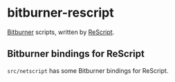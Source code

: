 # bitburner-rescript

[Bitburner](https://github.com/bitburner-official/bitburner-src) scripts, written by [ReScript](https://rescript-lang.org/).

## Bitburner bindings for ReScript

`src/netscript` has some Bitburner bindings for ReScript.

